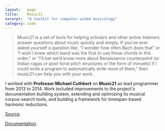 ```yaml
---
layout:   page
title:    Music21
excerpt:  "A toolkit for computer-aided musicology"
category: code
---
```


> Music21 is a set of tools for helping scholars and other active listeners
> answer questions about music quickly and simply. If you’ve ever asked
> yourself a question like, “I wonder how often Bach does that” or “I wish I
> knew which band was the first to use these chords in this order,” or “I’ll
> bet we’d know more about Renaissance counterpoint (or Indian ragas or
> post-tonal pitch structures or the form of minuets) if I could write a
> program to automatically write more of them,” then music21 can help you with
> your work.

I worked with **Professor Michael Cuthbert** on **Music21** as lead programmer
from 2013 to 2014. Work included improvements to the project's
documentation building system, extending and optimizing its musical
corpus-search tools, and building a framework for timespan-based harmonic
reductions.

[Source](https://github.com/cuthbertLab/music21).

[Documentation](http://web.mit.edu/music21/).